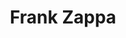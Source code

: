 ---
title: "Frank Zappa"
summary: "American composer, lyricist, songwriter, guitarist, vocalist, bandleader, conductor, producer, filmmaker. Born 21 December 1940 in Baltimore, Maryland, USA. Died 4 December 1993 in Los Angeles, California, USA. Frank Vincent Zappa was of Italian origin, his grandfather having arrived in America from Partinico, Sicily. Frank Zappa grew to be one of the most accomplished composers of the rock idiom, his music combining an understanding and appreciation for such contemporary classical figures as , , and . These influences, coupled with an affection for late '50s doo-wop, rock & roll, and skillful guitar-heavy rock, dominated pop in the '70s. However, Zappa was also a keen satirist, whose reserves of scorn and parody seemed bottomless, and whose wicked sense of humor and absurdity continued to delight his numerous fans -- even when his lyrics crossed the broadest bounds of taste. Zappa was a prolific record-maker, astutely producing massive amounts of music on his own labels of , , and . And through distribution deals with and . This after long unhappy associations with industry giants like and the now-defunct . In the '80s, Zappa gained the rights to his old albums and began to reissue them, first on his own and then through . Throughout his recording career Zappa stayed consistently at the forefront of technology, investing in equipment, home-studio facilities and vault storage that would enable the fullest control over production of his works. In 1988 his official autobiography emerged and he embarked on a world tour. Sadly, that was the end of his live performing when, in late 1991, it was confirmed that Zappa was seriously ill with cancer. Nevertheless, his schedule of album releases continued to be rapid. The continued with his wife as the figurehead of the ZFT, until her death in 2015. The ZFT produced numerous posthumous releases and remasters of the back catalog. The children inherited the ZFT and remain in the industry, the force behind \"*Zappa Plays Zappa*\" as well as an accomplished guitarist in his own right; , and the more reserved . Inducted into the Rock And Roll Hall of Fame in 1995 ."
image: "frank-zappa.jpg"
---